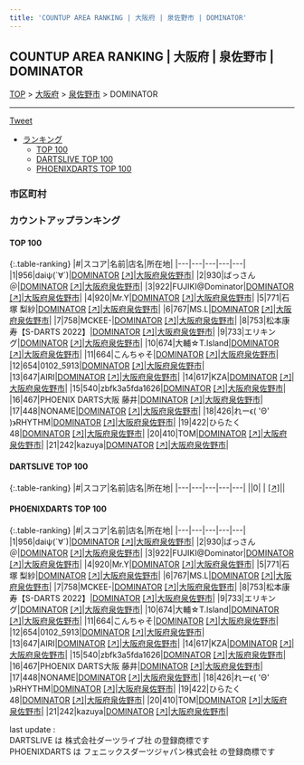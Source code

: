```yaml
---
title: 'COUNTUP AREA RANKING | 大阪府 | 泉佐野市 | DOMINATOR'
---
```

## COUNTUP AREA RANKING | 大阪府 | 泉佐野市 | DOMINATOR

[TOP](/darts/rank/) > [大阪府](/darts/rank/大阪府/) > [泉佐野市](/darts/rank/大阪府/泉佐野市/) > DOMINATOR

___

<a href="https://twitter.com/share?ref_src=twsrc%5Etfw" data-text="COUNTUP AREA RANKING | 大阪府泉佐野市DOMINATOR" class="twitter-share-button" data-hashtags="DARTSLIVE,PHOENIXDARTS,darts,ダーツ" data-show-count="false">Tweet</a>

* [ランキング](#カウントアップランキング)
    * [TOP 100](#top-100)
    * [DARTSLIVE TOP 100](#dartslive-top-100)
    * [PHOENIXDARTS TOP 100](#phoenixdarts-top-100)

### 市区町村

<ul>

</ul>

### カウントアップランキング

#### TOP 100



{:.table-ranking}
|#|スコア|名前|店名|所在地|
|---|---|---|---|---|
|1|956|<span class="rank-name-pd">daiψ(`∀´)</span>|<a href="/darts/rank/shops/81066.html">DOMINATOR</a> <a href="https://vs.phoenixdarts.com/jp/shop/shopDetailInfo/s_81066?s_seq=81066">[↗]</a>|<a href="/darts/rank/大阪府/泉佐野市">大阪府泉佐野市</a>|
|2|930|<span class="rank-name-pd">ばっさん＠</span>|<a href="/darts/rank/shops/81066.html">DOMINATOR</a> <a href="https://vs.phoenixdarts.com/jp/shop/shopDetailInfo/s_81066?s_seq=81066">[↗]</a>|<a href="/darts/rank/大阪府/泉佐野市">大阪府泉佐野市</a>|
|3|922|<span class="rank-name-pd">FUJIKI@Dominator</span>|<a href="/darts/rank/shops/81066.html">DOMINATOR</a> <a href="https://vs.phoenixdarts.com/jp/shop/shopDetailInfo/s_81066?s_seq=81066">[↗]</a>|<a href="/darts/rank/大阪府/泉佐野市">大阪府泉佐野市</a>|
|4|920|<span class="rank-name-pd">Mr.Y</span>|<a href="/darts/rank/shops/81066.html">DOMINATOR</a> <a href="https://vs.phoenixdarts.com/jp/shop/shopDetailInfo/s_81066?s_seq=81066">[↗]</a>|<a href="/darts/rank/大阪府/泉佐野市">大阪府泉佐野市</a>|
|5|771|<span class="rank-name-pd"><span class="pro-icon-pd"></span>石塚 梨紗</span>|<a href="/darts/rank/shops/81066.html">DOMINATOR</a> <a href="https://vs.phoenixdarts.com/jp/shop/shopDetailInfo/s_81066?s_seq=81066">[↗]</a>|<a href="/darts/rank/大阪府/泉佐野市">大阪府泉佐野市</a>|
|6|767|<span class="rank-name-pd">MS.L</span>|<a href="/darts/rank/shops/81066.html">DOMINATOR</a> <a href="https://vs.phoenixdarts.com/jp/shop/shopDetailInfo/s_81066?s_seq=81066">[↗]</a>|<a href="/darts/rank/大阪府/泉佐野市">大阪府泉佐野市</a>|
|7|758|<span class="rank-name-pd">MCKEE-</span>|<a href="/darts/rank/shops/81066.html">DOMINATOR</a> <a href="https://vs.phoenixdarts.com/jp/shop/shopDetailInfo/s_81066?s_seq=81066">[↗]</a>|<a href="/darts/rank/大阪府/泉佐野市">大阪府泉佐野市</a>|
|8|753|<span class="rank-name-pd">松本康寿【S-DARTS 2022】</span>|<a href="/darts/rank/shops/81066.html">DOMINATOR</a> <a href="https://vs.phoenixdarts.com/jp/shop/shopDetailInfo/s_81066?s_seq=81066">[↗]</a>|<a href="/darts/rank/大阪府/泉佐野市">大阪府泉佐野市</a>|
|9|733|<span class="rank-name-pd">エリキング</span>|<a href="/darts/rank/shops/81066.html">DOMINATOR</a> <a href="https://vs.phoenixdarts.com/jp/shop/shopDetailInfo/s_81066?s_seq=81066">[↗]</a>|<a href="/darts/rank/大阪府/泉佐野市">大阪府泉佐野市</a>|
|10|674|<span class="rank-name-pd">大輔☆T.Island</span>|<a href="/darts/rank/shops/81066.html">DOMINATOR</a> <a href="https://vs.phoenixdarts.com/jp/shop/shopDetailInfo/s_81066?s_seq=81066">[↗]</a>|<a href="/darts/rank/大阪府/泉佐野市">大阪府泉佐野市</a>|
|11|664|<span class="rank-name-pd">こんちゃそ</span>|<a href="/darts/rank/shops/81066.html">DOMINATOR</a> <a href="https://vs.phoenixdarts.com/jp/shop/shopDetailInfo/s_81066?s_seq=81066">[↗]</a>|<a href="/darts/rank/大阪府/泉佐野市">大阪府泉佐野市</a>|
|12|654|<span class="rank-name-pd">0102_5913</span>|<a href="/darts/rank/shops/81066.html">DOMINATOR</a> <a href="https://vs.phoenixdarts.com/jp/shop/shopDetailInfo/s_81066?s_seq=81066">[↗]</a>|<a href="/darts/rank/大阪府/泉佐野市">大阪府泉佐野市</a>|
|13|647|<span class="rank-name-pd">AIRI</span>|<a href="/darts/rank/shops/81066.html">DOMINATOR</a> <a href="https://vs.phoenixdarts.com/jp/shop/shopDetailInfo/s_81066?s_seq=81066">[↗]</a>|<a href="/darts/rank/大阪府/泉佐野市">大阪府泉佐野市</a>|
|14|617|<span class="rank-name-pd">KZA</span>|<a href="/darts/rank/shops/81066.html">DOMINATOR</a> <a href="https://vs.phoenixdarts.com/jp/shop/shopDetailInfo/s_81066?s_seq=81066">[↗]</a>|<a href="/darts/rank/大阪府/泉佐野市">大阪府泉佐野市</a>|
|15|540|<span class="rank-name-pd">zbfk3a5fda1626</span>|<a href="/darts/rank/shops/81066.html">DOMINATOR</a> <a href="https://vs.phoenixdarts.com/jp/shop/shopDetailInfo/s_81066?s_seq=81066">[↗]</a>|<a href="/darts/rank/大阪府/泉佐野市">大阪府泉佐野市</a>|
|16|467|<span class="rank-name-pd">PHOENIX DARTS大阪 藤井</span>|<a href="/darts/rank/shops/81066.html">DOMINATOR</a> <a href="https://vs.phoenixdarts.com/jp/shop/shopDetailInfo/s_81066?s_seq=81066">[↗]</a>|<a href="/darts/rank/大阪府/泉佐野市">大阪府泉佐野市</a>|
|17|448|<span class="rank-name-pd">NONAME</span>|<a href="/darts/rank/shops/81066.html">DOMINATOR</a> <a href="https://vs.phoenixdarts.com/jp/shop/shopDetailInfo/s_81066?s_seq=81066">[↗]</a>|<a href="/darts/rank/大阪府/泉佐野市">大阪府泉佐野市</a>|
|18|426|<span class="rank-name-pd">れーϵ( &#x27;Θ&#x27; )϶RHYTHM</span>|<a href="/darts/rank/shops/81066.html">DOMINATOR</a> <a href="https://vs.phoenixdarts.com/jp/shop/shopDetailInfo/s_81066?s_seq=81066">[↗]</a>|<a href="/darts/rank/大阪府/泉佐野市">大阪府泉佐野市</a>|
|19|422|<span class="rank-name-pd">ひらたく48</span>|<a href="/darts/rank/shops/81066.html">DOMINATOR</a> <a href="https://vs.phoenixdarts.com/jp/shop/shopDetailInfo/s_81066?s_seq=81066">[↗]</a>|<a href="/darts/rank/大阪府/泉佐野市">大阪府泉佐野市</a>|
|20|410|<span class="rank-name-pd">TOM</span>|<a href="/darts/rank/shops/81066.html">DOMINATOR</a> <a href="https://vs.phoenixdarts.com/jp/shop/shopDetailInfo/s_81066?s_seq=81066">[↗]</a>|<a href="/darts/rank/大阪府/泉佐野市">大阪府泉佐野市</a>|
|21|242|<span class="rank-name-pd">kazuya</span>|<a href="/darts/rank/shops/81066.html">DOMINATOR</a> <a href="https://vs.phoenixdarts.com/jp/shop/shopDetailInfo/s_81066?s_seq=81066">[↗]</a>|<a href="/darts/rank/大阪府/泉佐野市">大阪府泉佐野市</a>|


#### DARTSLIVE TOP 100



{:.table-ranking}
|#|スコア|名前|店名|所在地|
|---|---|---|---|---|
||0|<span class="rank-name-dl"> </span>|<a href="/darts/rank/shops/.html"></a> <a href="">[↗]</a>|<a href="/darts/rank//"></a>|


#### PHOENIXDARTS TOP 100



{:.table-ranking}
|#|スコア|名前|店名|所在地|
|---|---|---|---|---|
|1|956|<span class="rank-name-pd">daiψ(`∀´)</span>|<a href="/darts/rank/shops/81066.html">DOMINATOR</a> <a href="https://vs.phoenixdarts.com/jp/shop/shopDetailInfo/s_81066?s_seq=81066">[↗]</a>|<a href="/darts/rank/大阪府/泉佐野市">大阪府泉佐野市</a>|
|2|930|<span class="rank-name-pd">ばっさん＠</span>|<a href="/darts/rank/shops/81066.html">DOMINATOR</a> <a href="https://vs.phoenixdarts.com/jp/shop/shopDetailInfo/s_81066?s_seq=81066">[↗]</a>|<a href="/darts/rank/大阪府/泉佐野市">大阪府泉佐野市</a>|
|3|922|<span class="rank-name-pd">FUJIKI@Dominator</span>|<a href="/darts/rank/shops/81066.html">DOMINATOR</a> <a href="https://vs.phoenixdarts.com/jp/shop/shopDetailInfo/s_81066?s_seq=81066">[↗]</a>|<a href="/darts/rank/大阪府/泉佐野市">大阪府泉佐野市</a>|
|4|920|<span class="rank-name-pd">Mr.Y</span>|<a href="/darts/rank/shops/81066.html">DOMINATOR</a> <a href="https://vs.phoenixdarts.com/jp/shop/shopDetailInfo/s_81066?s_seq=81066">[↗]</a>|<a href="/darts/rank/大阪府/泉佐野市">大阪府泉佐野市</a>|
|5|771|<span class="rank-name-pd"><span class="pro-icon-pd"></span>石塚 梨紗</span>|<a href="/darts/rank/shops/81066.html">DOMINATOR</a> <a href="https://vs.phoenixdarts.com/jp/shop/shopDetailInfo/s_81066?s_seq=81066">[↗]</a>|<a href="/darts/rank/大阪府/泉佐野市">大阪府泉佐野市</a>|
|6|767|<span class="rank-name-pd">MS.L</span>|<a href="/darts/rank/shops/81066.html">DOMINATOR</a> <a href="https://vs.phoenixdarts.com/jp/shop/shopDetailInfo/s_81066?s_seq=81066">[↗]</a>|<a href="/darts/rank/大阪府/泉佐野市">大阪府泉佐野市</a>|
|7|758|<span class="rank-name-pd">MCKEE-</span>|<a href="/darts/rank/shops/81066.html">DOMINATOR</a> <a href="https://vs.phoenixdarts.com/jp/shop/shopDetailInfo/s_81066?s_seq=81066">[↗]</a>|<a href="/darts/rank/大阪府/泉佐野市">大阪府泉佐野市</a>|
|8|753|<span class="rank-name-pd">松本康寿【S-DARTS 2022】</span>|<a href="/darts/rank/shops/81066.html">DOMINATOR</a> <a href="https://vs.phoenixdarts.com/jp/shop/shopDetailInfo/s_81066?s_seq=81066">[↗]</a>|<a href="/darts/rank/大阪府/泉佐野市">大阪府泉佐野市</a>|
|9|733|<span class="rank-name-pd">エリキング</span>|<a href="/darts/rank/shops/81066.html">DOMINATOR</a> <a href="https://vs.phoenixdarts.com/jp/shop/shopDetailInfo/s_81066?s_seq=81066">[↗]</a>|<a href="/darts/rank/大阪府/泉佐野市">大阪府泉佐野市</a>|
|10|674|<span class="rank-name-pd">大輔☆T.Island</span>|<a href="/darts/rank/shops/81066.html">DOMINATOR</a> <a href="https://vs.phoenixdarts.com/jp/shop/shopDetailInfo/s_81066?s_seq=81066">[↗]</a>|<a href="/darts/rank/大阪府/泉佐野市">大阪府泉佐野市</a>|
|11|664|<span class="rank-name-pd">こんちゃそ</span>|<a href="/darts/rank/shops/81066.html">DOMINATOR</a> <a href="https://vs.phoenixdarts.com/jp/shop/shopDetailInfo/s_81066?s_seq=81066">[↗]</a>|<a href="/darts/rank/大阪府/泉佐野市">大阪府泉佐野市</a>|
|12|654|<span class="rank-name-pd">0102_5913</span>|<a href="/darts/rank/shops/81066.html">DOMINATOR</a> <a href="https://vs.phoenixdarts.com/jp/shop/shopDetailInfo/s_81066?s_seq=81066">[↗]</a>|<a href="/darts/rank/大阪府/泉佐野市">大阪府泉佐野市</a>|
|13|647|<span class="rank-name-pd">AIRI</span>|<a href="/darts/rank/shops/81066.html">DOMINATOR</a> <a href="https://vs.phoenixdarts.com/jp/shop/shopDetailInfo/s_81066?s_seq=81066">[↗]</a>|<a href="/darts/rank/大阪府/泉佐野市">大阪府泉佐野市</a>|
|14|617|<span class="rank-name-pd">KZA</span>|<a href="/darts/rank/shops/81066.html">DOMINATOR</a> <a href="https://vs.phoenixdarts.com/jp/shop/shopDetailInfo/s_81066?s_seq=81066">[↗]</a>|<a href="/darts/rank/大阪府/泉佐野市">大阪府泉佐野市</a>|
|15|540|<span class="rank-name-pd">zbfk3a5fda1626</span>|<a href="/darts/rank/shops/81066.html">DOMINATOR</a> <a href="https://vs.phoenixdarts.com/jp/shop/shopDetailInfo/s_81066?s_seq=81066">[↗]</a>|<a href="/darts/rank/大阪府/泉佐野市">大阪府泉佐野市</a>|
|16|467|<span class="rank-name-pd">PHOENIX DARTS大阪 藤井</span>|<a href="/darts/rank/shops/81066.html">DOMINATOR</a> <a href="https://vs.phoenixdarts.com/jp/shop/shopDetailInfo/s_81066?s_seq=81066">[↗]</a>|<a href="/darts/rank/大阪府/泉佐野市">大阪府泉佐野市</a>|
|17|448|<span class="rank-name-pd">NONAME</span>|<a href="/darts/rank/shops/81066.html">DOMINATOR</a> <a href="https://vs.phoenixdarts.com/jp/shop/shopDetailInfo/s_81066?s_seq=81066">[↗]</a>|<a href="/darts/rank/大阪府/泉佐野市">大阪府泉佐野市</a>|
|18|426|<span class="rank-name-pd">れーϵ( &#x27;Θ&#x27; )϶RHYTHM</span>|<a href="/darts/rank/shops/81066.html">DOMINATOR</a> <a href="https://vs.phoenixdarts.com/jp/shop/shopDetailInfo/s_81066?s_seq=81066">[↗]</a>|<a href="/darts/rank/大阪府/泉佐野市">大阪府泉佐野市</a>|
|19|422|<span class="rank-name-pd">ひらたく48</span>|<a href="/darts/rank/shops/81066.html">DOMINATOR</a> <a href="https://vs.phoenixdarts.com/jp/shop/shopDetailInfo/s_81066?s_seq=81066">[↗]</a>|<a href="/darts/rank/大阪府/泉佐野市">大阪府泉佐野市</a>|
|20|410|<span class="rank-name-pd">TOM</span>|<a href="/darts/rank/shops/81066.html">DOMINATOR</a> <a href="https://vs.phoenixdarts.com/jp/shop/shopDetailInfo/s_81066?s_seq=81066">[↗]</a>|<a href="/darts/rank/大阪府/泉佐野市">大阪府泉佐野市</a>|
|21|242|<span class="rank-name-pd">kazuya</span>|<a href="/darts/rank/shops/81066.html">DOMINATOR</a> <a href="https://vs.phoenixdarts.com/jp/shop/shopDetailInfo/s_81066?s_seq=81066">[↗]</a>|<a href="/darts/rank/大阪府/泉佐野市">大阪府泉佐野市</a>|


<div class="footer border-top border-gray-light mt-5 pt-3 text-right text-gray">
    last update : <span style="font-weight: italic" id="foot_last_modified"></span><br />
    DARTSLIVE は 株式会社ダーツライブ社 の登録商標です<br />
    PHOENIXDARTS は フェニックスダーツジャパン株式会社 の登録商標です<br />
</div>

<script src="https://cdnjs.cloudflare.com/ajax/libs/jquery.tablesorter/2.31.3/js/jquery.tablesorter.min.js" integrity="sha512-qzgd5cYSZcosqpzpn7zF2ZId8f/8CHmFKZ8j7mU4OUXTNRd5g+ZHBPsgKEwoqxCtdQvExE5LprwwPAgoicguNg==" crossorigin="anonymous" referrerpolicy="no-referrer"></script>
<link rel="stylesheet" href="https://cdnjs.cloudflare.com/ajax/libs/jquery.tablesorter/2.31.3/css/theme.default.min.css" integrity="sha512-wghhOJkjQX0Lh3NSWvNKeZ0ZpNn+SPVXX1Qyc9OCaogADktxrBiBdKGDoqVUOyhStvMBmJQ8ZdMHiR3wuEq8+w==" crossorigin="anonymous" referrerpolicy="no-referrer" />
<script>
$(function() {
    $(".table-ranking").tablesorter({sortList:[[0, 0]]});
    $("#foot_last_modified").text(formatDate(new Date(document.lastModified), 'yyyy-MM-dd HH:mm:ss'));
});
</script>

<script async src="https://platform.twitter.com/widgets.js" charset="utf-8"></script>